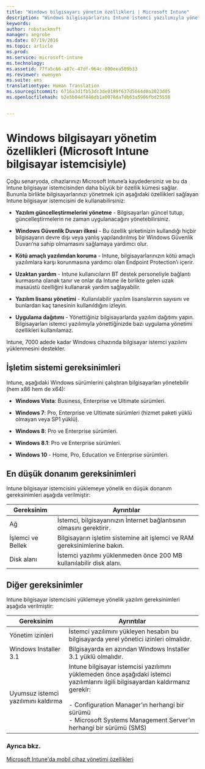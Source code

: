 ```yaml
---
title: "Windows bilgisayarı yönetim özellikleri | Microsoft Intune"
description: "Windows bilgisayarlarını Intune istemci yazılımıyla yönetirken sağlanan Intune özelliklerini öğrenin."
keywords: 
author: robstackmsft
manager: angrobe
ms.date: 07/19/2016
ms.topic: article
ms.prod: 
ms.service: microsoft-intune
ms.technology: 
ms.assetid: 77fa5c66-a87c-47df-964c-800eea509b33
ms.reviewer: owenyen
ms.suite: ems
translationtype: Human Translation
ms.sourcegitcommit: 6716a3d1fb53dc3de0189f637d5664d0a2023d05
ms.openlocfilehash: b2e5b04df846db1a0076da7db63a5906fbd25558


---
```


# Windows bilgisayarı yönetim özellikleri (Microsoft Intune bilgisayar istemcisiyle)
Çoğu senaryoda, cihazlarınızı Microsoft Intune’a kaydedersiniz ve bu da Intune bilgisayar istemcisinden daha büyük bir özellik kümesi sağlar. Bununla birlikte bilgisayarlarınızı yönetmek için aşağıdaki özellikleri sağlayan Intune bilgisayar istemcisini de kullanabilirsiniz:

-   **Yazılım güncelleştirmelerini yönetme** - Bilgisayarları güncel tutup, güncelleştirmelerin ne zaman uygulanacağını yönetebilirsiniz.

-   **Windows Güvenlik Duvarı ilkesi** - Bu özellik şirketinizin kullandığı hiçbir bilgisayarın devre dışı veya yanlış yapılandırılmış bir Windows Güvenlik Duvarı’na sahip olmamasını sağlamaya yardımcı olur.

-   **Kötü amaçlı yazılımdan koruma** - Intune, bilgisayarlarınızın kötü amaçlı yazılımlara karşı korunmasına yardımcı olan Endpoint Protection’ı içerir.

-   **Uzaktan yardım** - Intune kullanıcıların BT destek personeliyle bağlantı kurmasına olanak tanır ve onlar da Intune <!--- (requires TeamViewer software)---> ile birlikte gelen uzak masaüstü özelliğini kullanarak yardım sağlayabilir.

-   **Yazılım lisansı yönetimi** - Kullanılabilir yazılım lisanslarının sayısını ve bunlardan kaç tanesinin kullanıldığını izleyin.
-   **Uygulama dağıtımı** - Yönettiğiniz bilgisayarlarda yazılım dağıtımı yapın. Bilgisayarları istemci yazılımıyla yönettiğinizde bazı uygulama yönetimi özellikleri kullanılamaz.


Intune, 7000 adede kadar Windows cihazında bilgisayar istemci yazılımı yüklenmesini destekler.

## İşletim sistemi gereksinimleri
Intune, aşağıdaki Windows sürümlerini çalıştıran bilgisayarları yönetebilir (hem x86 hem de x64):


-   **Windows Vista**: Business, Enterprise ve Ultimate sürümleri.

-   **Windows 7**: Pro, Enterprise ve Ultimate sürümleri (hizmet paketi yüklü olmayan veya SP1 yüklü).

-   **Windows 8**: Pro ve Enterprise sürümleri.

-   **Windows 8.1**: Pro ve Enterprise sürümleri.

- **Windows 10** - Home, Pro, Education ve Enterprise sürümleri.


## En düşük donanım gereksinimleri
Intune bilgisayar istemcisini yüklemeye yönelik en düşük donanım gereksinimleri aşağıda verilmiştir:

|Gereksinim|Ayrıntılar|
|---------------|--------------------|
|Ağ|İstemci, bilgisayarınızın İnternet bağlantısının olmasını gerektirir.|
|İşlemci ve Bellek|Bilgisayarın işletim sistemine ait işlemci ve RAM gereksinimlerine bakın.|
|Disk alanı|İstemci yazılımı yüklenmeden önce 200 MB kullanılabilir disk alanı.|

## Diğer gereksinimler
Intune bilgisayar istemcisini yüklemeye yönelik yazılım gereksinimleri aşağıda verilmiştir:

|Gereksinim|Ayrıntılar|
|---------------|--------------------|
|Yönetim izinleri|İstemci yazılımını yükleyen hesabın bu bilgisayarda yerel yönetici izinleri olmalıdır.|
|Windows Installer 3.1|Bilgisayarda en azından Windows Installer 3.1 yüklü olmalıdır.|
|Uyumsuz istemci yazılımını kaldırma|Intune bilgisayar istemcisi yazılımını yüklemeden önce aşağıdaki istemci yazılımlarını ilgili bilgisayardan kaldırmanız gerekir:<br /><br />-   Configuration Manager’ın herhangi bir sürümü<br />-   Microsoft Systems Management Server’ın herhangi bir sürümü (SMS)|

### Ayrıca bkz.
[Microsoft Intune'da mobil cihaz yönetimi özellikleri](./mobile-device-management-capabilities-in-microsoft-intune.md)



<!--HONumber=Jul16_HO4-->


